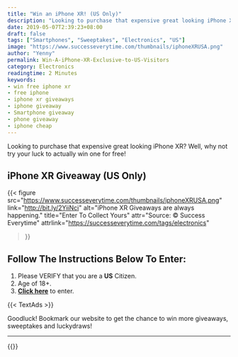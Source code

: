 ```yaml
---
title: "Win an iPhone XR! (US Only)"
description: "Looking to purchase that expensive great looking iPhone XR? Well, why not try your luck to actually win one for free!"
date: 2019-05-07T2:39:23+08:00
draft: false
tags: ["Smartphones", "Sweeptakes", "Electronics", "US"]
image: "https://www.successeverytime.com/thumbnails/iphoneXRUSA.png"
author: "Yenny"
permalink: Win-A-iPhone-XR-Exclusive-to-US-Visitors
category: Electronics
readingtime: 2 Minutes
keywords:
- win free iphone xr
- free iphone
- iphone xr giveaways
- iphone giveaway
- Smartphone giveaway
- phone giveaway
- iphone cheap
---
```


Looking to purchase that expensive great looking iPhone XR? Well, why not try your luck to actually win one for free!

<!--more-->

## iPhone XR Giveaway (US Only)

{{< figure
    src="https://www.successeverytime.com/thumbnails/iphoneXRUSA.png"
    link="http://bit.ly/2YiiNci"
    alt="iPhone XR Giveaways are always happening."
    title="Enter To Collect Yours"
    attr="Source: © Success Everytime"
    attrlink="https://successeverytime.com/tags/electronics"
>}}


## Follow The Instructions Below To Enter:

 1. Please VERIFY that you are a <b>US</b> Citizen.
 2. Age of 18+.
 3. <b><a href="http://bit.ly/2YiiNci">Click here</a></b> to enter.  

 {{< TextAds >}}

 Goodluck! Bookmark our website to get the chance to win more giveaways, sweeptakes and luckydraws!

 <hr>

{{<footer-text >}}
